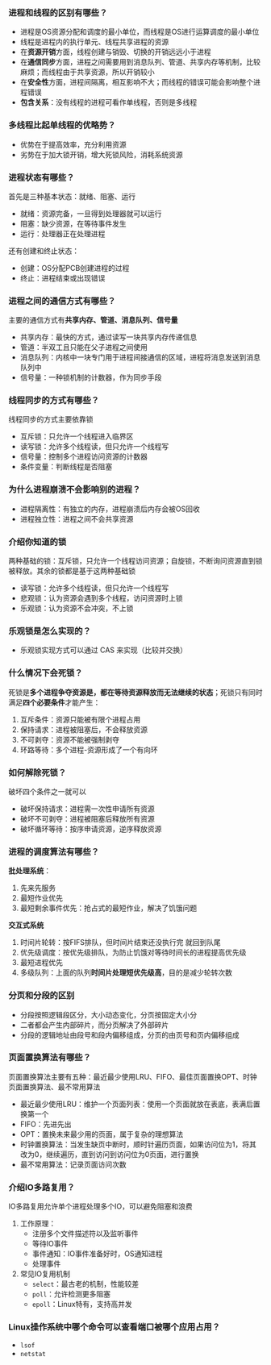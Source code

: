 ### 进程和线程的区别有哪些？
* 进程是OS资源分配和调度的最小单位，而线程是OS进行运算调度的最小单位
* 线程是进程内的执行单元、线程共享进程的资源
* 在**资源开销**方面，线程创建与销毁、切换的开销远远小于进程
* 在**通信同步**方面，进程之间需要用到消息队列、管道、共享内存等机制，比较麻烦；而线程由于共享资源，所以开销较小
* 在**安全性**方面，进程间隔离，相互影响不大；而线程的错误可能会影响整个进程错误
* **包含关系**：没有线程的进程可看作单线程，否则是多线程

### 多线程比起单线程的优略势？
* 优势在于提高效率，充分利用资源
* 劣势在于加大锁开销，增大死锁风险，消耗系统资源

### 进程状态有哪些？
首先是三种基本状态：就绪、阻塞、运行  
* 就绪：资源完备，一旦得到处理器就可以运行
* 阻塞：缺少资源，在等待事件发生
* 运行：处理器正在处理进程 

还有创建和终止状态：
* 创建：OS分配PCB创建进程的过程
* 终止：进程结束或出现错误

### 进程之间的通信方式有哪些？
主要的通信方式有**共享内存、管道、消息队列、信号量**

* 共享内存：最快的方式，通过读写一块共享内存传递信息
* 管道：半双工且只能在父子进程之间使用
* 消息队列：内核中一块专门用于进程间接通信的区域，进程将消息发送到消息队列中
* 信号量：一种锁机制的计数器，作为同步手段

### 线程同步的方式有哪些？
线程同步的方式主要依靠锁

* 互斥锁：只允许一个线程进入临界区
* 读写锁：允许多个线程读，但只允许一个线程写
* 信号量：控制多个进程访问资源的计数器
* 条件变量：判断线程是否阻塞

### 为什么进程崩溃不会影响别的进程？
* 进程隔离性：有独立的内存，进程崩溃后内存会被OS回收
* 进程独立性：进程之间不会共享资源

### 介绍你知道的锁
两种基础的锁：互斥锁，只允许一个线程访问资源；自旋锁，不断询问资源直到锁被释放。其余的锁都是基于这两种基础锁  
* 读写锁：允许多个线程读，但只允许一个线程写
* 悲观锁：认为资源会遇到多个线程，访问资源时上锁
* 乐观锁：认为资源不会冲突，不上锁

### 乐观锁是怎么实现的？
* 乐观锁实现方式可以通过 CAS 来实现（比较并交换）

### 什么情况下会死锁？
死锁是**多个进程争夺资源是，都在等待资源释放而无法继续的状态**；死锁只有同时满足**四个必要条件**才能产生：  
1. 互斥条件：资源只能被有限个进程占用
2. 保持请求：进程被阻塞后，不会释放资源
3. 不可剥夺：资源不能被强制剥夺
4. 环路等待：多个进程-资源形成了一个有向环

### 如何解除死锁？
破坏四个条件之一就可以  
* 破坏保持请求：进程需一次性申请所有资源
* 破坏不可剥夺：进程被阻塞后释放所有资源
* 破坏循环等待：按序申请资源，逆序释放资源

### 进程的调度算法有哪些？
**批处理系统**：  
1. 先来先服务
2. 最短作业优先
3. 最短剩余事件优先：抢占式的最短作业，解决了饥饿问题

**交互式系统**
1. 时间片轮转：按FIFS排队，但时间片结束还没执行完 就回到队尾
2. 优先级调度：按优先级排队，为防止饥饿对等待时间长的进程提高优先级
3. 最短进程优先
4. 多级队列：上面的队列**时间片处理短优先级高**，目的是减少轮转次数

### 分页和分段的区别
* 分段按照逻辑段区分，大小动态变化，分页按固定大小分
* 二者都会产生内部碎片，而分页解决了外部碎片
* 分段的逻辑地址由段号和段内偏移组成，分页的由页号和页内偏移组成

### 页面置换算法有哪些？
页面置换算法主要有五种：最近最少使用LRU、FIFO、最佳页面置换OPT、时钟页面置换算法、最不常用算法

* 最近最少使用LRU：维护一个页面列表：使用一个页面就放在表底，表满后置换第一个
* FIFO：先进先出
* OPT：置换未来最少用的页面，属于复杂的理想算法
* 时钟置换算法：当发⽣缺⻚中断时，顺时针遍历⻚⾯，如果访问位为1，将其改为0，继续遍历，直到访问到访问位为0⻚⾯，进⾏置换
* 最不常用算法：记录页面访问次数

### 介绍IO多路复用？
IO多路复用允许单个进程处理多个IO，可以避免阻塞和浪费
1. 工作原理：
   * 注册多个文件描述符以及监听事件
   * 等待IO事件
   * 事件通知：IO事件准备好时，OS通知进程
   * 处理事件
2. 常见IO复用机制
   * `select`：最古老的机制，性能较差
   * `poll`：允许检测更多阻塞
   * `epoll`：Linux特有，支持高并发

### Linux操作系统中哪个命令可以查看端口被哪个应用占用？
* `lsof`
* `netstat`
